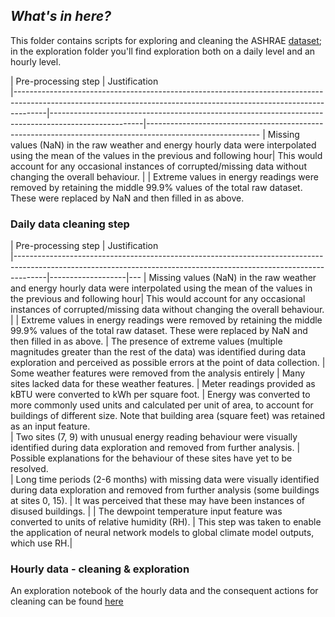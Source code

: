 ## _What's in here?_

This folder contains scripts for exploring and cleaning the ASHRAE [dataset](https://www.kaggle.com/c/ashrae-energy-prediction/data);</br> 
in the exploration folder you'll find exploration both on a daily level and an hourly level. 


| Pre-processing step                                                                                                                                                             | Justification      
|--------------------------------------------------------------------------------------------------------------------------------------------------------------------|-----------------------------------------------------------------------------------------------------|----------------------------------------------------------------------------------------------------------
| Missing values (NaN) in the raw weather and energy hourly data were interpolated using the mean of the values in the previous and following hour| This would account for any occasional instances of corrupted/missing data without changing the overall behaviour.                                                      |
| Extreme values in energy readings were removed by retaining the middle 99.9% values of the total raw dataset. These were replaced by NaN and then filled in as above.                                                                                               

### Daily data cleaning step

| Pre-processing step                                                                                                                                                             | Justification      
|--------------------------------------------------------------------------------------------------------------------------------------------------------------------|-------------------|---
| Missing values (NaN) in the raw weather and energy hourly data were interpolated using the mean of the values in the previous and following hour| This would account for any occasional instances of corrupted/missing data without changing the overall behaviour.                                                      |
| Extreme values in energy readings were removed by retaining the middle 99.9% values of the total raw dataset. These were replaced by NaN and then filled in as above.                                                                                               | The presence of extreme values (multiple magnitudes greater than the rest of the data) was identified during data exploration and perceived as possible errors at the point of data collection.
| Some weather features were removed from the analysis entirely | Many sites lacked data for these weather features. 
| Meter readings provided as kBTU were converted to kWh per square foot.                                 | Energy was converted to more commonly used units and calculated per unit of area, to account for buildings of different size. Note that building area (square feet) was retained as an input feature.               
| Two sites (7, 9) with unusual energy reading behaviour were visually identified during data exploration and removed from further analysis.                                                                                               | Possible explanations for the behaviour of these sites have yet to be resolved.          
| Long time periods (2-6 months) with missing data were visually identified during data exploration and removed from further analysis (some buildings at sites 0, 15).                                                                                              | It was perceived that these may have been instances of disused buildings.                 |
| The dewpoint temperature input feature was converted to units of relative humidity (RH).                                                                                             | This step was taken to enable the application of neural network models to global climate model outputs, which use RH.|   

### Hourly data  - cleaning & exploration

An exploration notebook of the hourly data and the consequent actions for cleaning can be found [here](https://github.com/michellewl/building_resilience/blob/michelle/branch2/data/ashrae/exploration/notebooks/Exploration_ASHRAE.ipynb)



